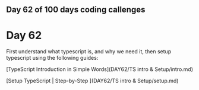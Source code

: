 ## Day 62 of 100 days coding callenges

# Day 62
First understand what typescript is, and why we need it, then setup typescript using the following guides:


[TypeScript Introduction in Simple Words](DAY62/TS intro & Setup/intro.md)

[Setup TypeScript | Step-by-Step ](DAY62/TS intro & Setup/setup.md)